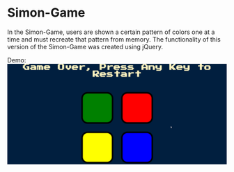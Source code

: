 # Simon-Game
In the Simon-Game, users are shown a certain pattern of colors one at a time and must recreate that pattern from memory. The functionality of this version of the Simon-Game was created using jQuery.

Demo: 
![](demo.gif)
